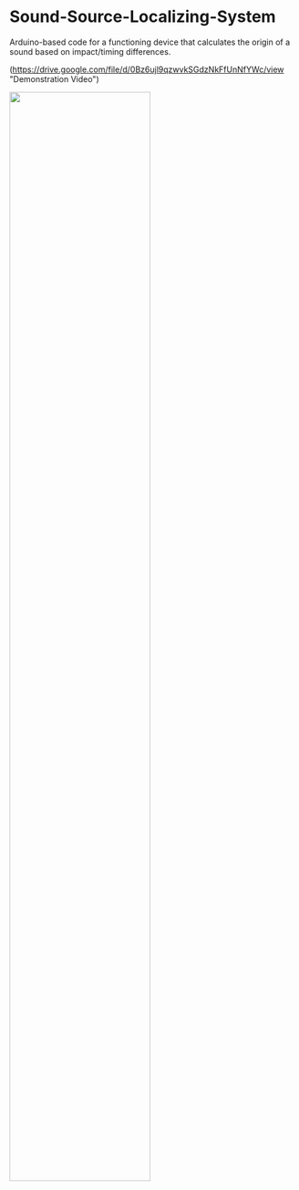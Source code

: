 # Sound-Source-Localizing-System
Arduino-based code for a functioning device that calculates the origin of a sound based on impact/timing differences.

(https://drive.google.com/file/d/0Bz6ujl9qzwvkSGdzNkFfUnNfYWc/view "Demonstration Video")

<img src="https://cloud.githubusercontent.com/assets/14482475/10266710/ecc64c10-6a26-11e5-9d28-f8e0e322909c.png" width="70%"></img> 
